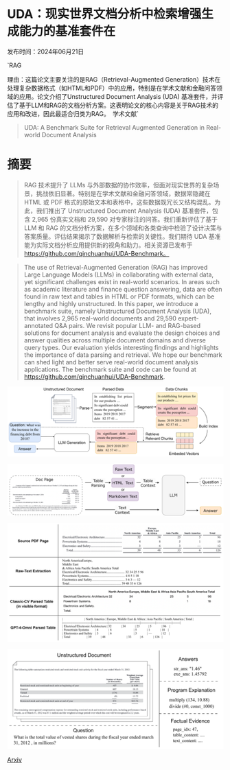 # UDA：现实世界文档分析中检索增强生成能力的基准套件在

发布时间：2024年06月21日

`RAG

理由：这篇论文主要关注的是RAG（Retrieval-Augmented Generation）技术在处理复杂数据格式（如HTML和PDF）中的应用，特别是在学术文献和金融问答领域的应用。论文介绍了Unstructured Document Analysis (UDA) 基准套件，并评估了基于LLM和RAG的文档分析方案。这表明论文的核心内容是关于RAG技术的应用和改进，因此最适合归类为RAG。` `学术文献`

> UDA: A Benchmark Suite for Retrieval Augmented Generation in Real-world Document Analysis

# 摘要

> RAG 技术提升了 LLMs 与外部数据的协作效率，但面对现实世界的复杂场景，挑战依旧显著。特别是在学术文献和金融问答领域，数据常隐藏在 HTML 或 PDF 格式的原始文本和表格中，这些数据既冗长又结构混乱。为此，我们推出了 Unstructured Document Analysis (UDA) 基准套件，包含 2,965 份真实文档和 29,590 对专家标注的问答。我们重新评估了基于 LLM 和 RAG 的文档分析方案，在多个领域和各类查询中检验了设计决策与答案质量。评估结果揭示了数据解析与检索的关键性。我们期待 UDA 基准能为实际文档分析应用提供新的视角和助力。相关资源已发布于 https://github.com/qinchuanhui/UDA-Benchmark。

> The use of Retrieval-Augmented Generation (RAG) has improved Large Language Models (LLMs) in collaborating with external data, yet significant challenges exist in real-world scenarios. In areas such as academic literature and finance question answering, data are often found in raw text and tables in HTML or PDF formats, which can be lengthy and highly unstructured. In this paper, we introduce a benchmark suite, namely Unstructured Document Analysis (UDA), that involves 2,965 real-world documents and 29,590 expert-annotated Q&A pairs. We revisit popular LLM- and RAG-based solutions for document analysis and evaluate the design choices and answer qualities across multiple document domains and diverse query types. Our evaluation yields interesting findings and highlights the importance of data parsing and retrieval. We hope our benchmark can shed light and better serve real-world document analysis applications. The benchmark suite and code can be found at https://github.com/qinchuanhui/UDA-Benchmark.

![UDA：现实世界文档分析中检索增强生成能力的基准套件在](../../../paper_images/2406.15187/x1.png)

![UDA：现实世界文档分析中检索增强生成能力的基准套件在](../../../paper_images/2406.15187/x2.png)

![UDA：现实世界文档分析中检索增强生成能力的基准套件在](../../../paper_images/2406.15187/x3.png)

![UDA：现实世界文档分析中检索增强生成能力的基准套件在](../../../paper_images/2406.15187/x4.png)

[Arxiv](https://arxiv.org/abs/2406.15187)